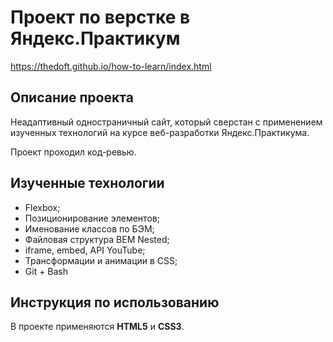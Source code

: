 # Проект по верстке в Яндекс.Практикум

https://thedoft.github.io/how-to-learn/index.html

## Описание проекта

Неадаптивный одностраничный сайт, который сверстан с применением изученных технологий на курсе веб-разработки Яндекс.Практикума.

Проект проходил код-ревью.

## Изученные технологии

* Flexbox;
* Позиционирование элементов;
* Именование классов по БЭМ;
* Файловая структура BEM Nested;
* iframe, embed, API YouTube;
* Трансформации и анимации в CSS;
* Git + Bash

## Инструкция по использованию

В проекте применяются __HTML5__ и __CSS3__.
